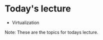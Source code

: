 <!-- Start -->
# Today's lecture <!-- {_style="font-size:140%"} -->
* Virtualization

Note:
These are the topics for todays lecture.
